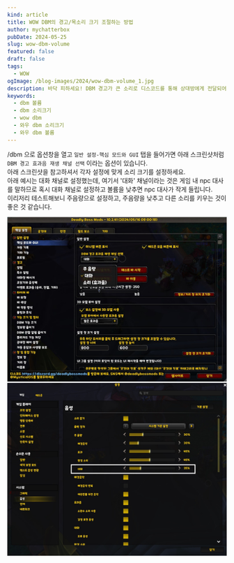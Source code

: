 ```yaml
---
kind: article
title: WOW DBM의 경고/목소리 크기 조절하는 방법
author: mychatterbox
pubDate: 2024-05-25
slug: wow-dbm-volume
featured: false
draft: false
tags:
  - WOW
ogImage: /blog-images/2024/wow-dbm-volume_1.jpg
description: 바닥 피하세요! DBM 경고가 큰 소리로 디스코드를 통해 상대방에게 전달되어 부끄럽나요? DBM 경고, 알림, 목소리 크기를 조절해봅시다.
keywords:
  - dbm 볼륨
  - dbm 소리크기
  - wow dbm
  - 와우 dbm 소리크기
  - 와우 dbm 볼륨
---
```


/dbm 으로 옵션창을 열고 `일반 설정-핵심 모드와 GUI`  탭을 들어가면 아래 스크린샷처럼 `DBM 경고 효과음 재생 채널 선택` 이라는 옵션이 있습니다.  
아래 스크린샷을 참고하셔서 각자 설정에 맞게 소리 크기를 설정하세요.  
아래 예시는 대화 채널로 설정했는데, 여기서 '대화' 채널이라는 것은 게임 내 npc 대사를 말하므로 혹시 대화 채널로 설정하고 볼륨을 낮추면 npc 대사가 작게 들립니다.  
이리저리 테스트해보니 주음량으로 설정하고, 주음량을 낮추고 다른 소리를 키우는 것이 좋은 것 같습니다.  



![dbm 볼륨](../../assets/blog-images/2024/wow-dbm-volume_1.jpg)
![dbm 볼륨](../../assets/blog-images/2024/wow-dbm-volume_2.jpg)